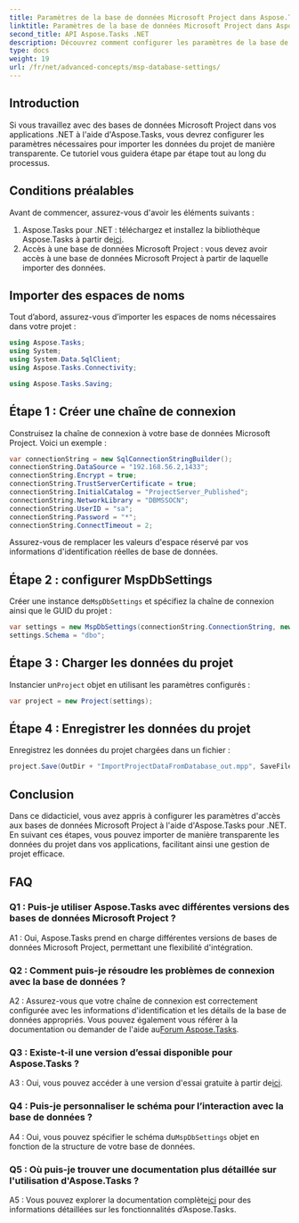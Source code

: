 ```yaml
---
title: Paramètres de la base de données Microsoft Project dans Aspose.Tasks
linktitle: Paramètres de la base de données Microsoft Project dans Aspose.Tasks
second_title: API Aspose.Tasks .NET
description: Découvrez comment configurer les paramètres de la base de données Microsoft Project à l'aide d'Aspose.Tasks pour une intégration transparente dans les applications .NET.
type: docs
weight: 19
url: /fr/net/advanced-concepts/msp-database-settings/
---
```

## Introduction

Si vous travaillez avec des bases de données Microsoft Project dans vos applications .NET à l'aide d'Aspose.Tasks, vous devrez configurer les paramètres nécessaires pour importer les données du projet de manière transparente. Ce tutoriel vous guidera étape par étape tout au long du processus.

## Conditions préalables

Avant de commencer, assurez-vous d'avoir les éléments suivants :

1.  Aspose.Tasks pour .NET : téléchargez et installez la bibliothèque Aspose.Tasks à partir de[ici](https://releases.aspose.com/tasks/net/).
2. Accès à une base de données Microsoft Project : vous devez avoir accès à une base de données Microsoft Project à partir de laquelle importer des données.

## Importer des espaces de noms

Tout d’abord, assurez-vous d’importer les espaces de noms nécessaires dans votre projet :

```csharp
using Aspose.Tasks;
using System;
using System.Data.SqlClient;
using Aspose.Tasks.Connectivity;

using Aspose.Tasks.Saving;
```

## Étape 1 : Créer une chaîne de connexion

Construisez la chaîne de connexion à votre base de données Microsoft Project. Voici un exemple :

```csharp
var connectionString = new SqlConnectionStringBuilder();
connectionString.DataSource = "192.168.56.2,1433";
connectionString.Encrypt = true;
connectionString.TrustServerCertificate = true;
connectionString.InitialCatalog = "ProjectServer_Published";
connectionString.NetworkLibrary = "DBMSSOCN";
connectionString.UserID = "sa";
connectionString.Password = "*";
connectionString.ConnectTimeout = 2;
```

Assurez-vous de remplacer les valeurs d'espace réservé par vos informations d'identification réelles de base de données.

## Étape 2 : configurer MspDbSettings

 Créer une instance de`MspDbSettings` et spécifiez la chaîne de connexion ainsi que le GUID du projet :

```csharp
var settings = new MspDbSettings(connectionString.ConnectionString, new Guid("E6426C44-D6CB-4B9C-AF16-48910ACE0F54"));
settings.Schema = "dbo";
```

## Étape 3 : Charger les données du projet

 Instancier un`Project` objet en utilisant les paramètres configurés :

```csharp
var project = new Project(settings);
```

## Étape 4 : Enregistrer les données du projet

Enregistrez les données du projet chargées dans un fichier :

```csharp
project.Save(OutDir + "ImportProjectDataFromDatabase_out.mpp", SaveFileFormat.Mpp);
```

## Conclusion

Dans ce didacticiel, vous avez appris à configurer les paramètres d'accès aux bases de données Microsoft Project à l'aide d'Aspose.Tasks pour .NET. En suivant ces étapes, vous pouvez importer de manière transparente les données du projet dans vos applications, facilitant ainsi une gestion de projet efficace.

## FAQ

### Q1 : Puis-je utiliser Aspose.Tasks avec différentes versions des bases de données Microsoft Project ?

A1 : Oui, Aspose.Tasks prend en charge différentes versions de bases de données Microsoft Project, permettant une flexibilité d'intégration.

### Q2 : Comment puis-je résoudre les problèmes de connexion avec la base de données ?

A2 : Assurez-vous que votre chaîne de connexion est correctement configurée avec les informations d'identification et les détails de la base de données appropriés. Vous pouvez également vous référer à la documentation ou demander de l'aide au[Forum Aspose.Tasks](https://forum.aspose.com/c/tasks/15).

### Q3 : Existe-t-il une version d’essai disponible pour Aspose.Tasks ?

 A3 : Oui, vous pouvez accéder à une version d'essai gratuite à partir de[ici](https://releases.aspose.com/).

### Q4 : Puis-je personnaliser le schéma pour l’interaction avec la base de données ?

 A4 : Oui, vous pouvez spécifier le schéma du`MspDbSettings` objet en fonction de la structure de votre base de données.

### Q5 : Où puis-je trouver une documentation plus détaillée sur l'utilisation d'Aspose.Tasks ?

 A5 : Vous pouvez explorer la documentation complète[ici](https://reference.aspose.com/tasks/net/) pour des informations détaillées sur les fonctionnalités d’Aspose.Tasks.